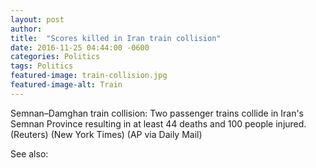 ```yaml
---
layout: post
author: 
title:  "Scores killed in Iran train collision"
date: 2016-11-25 04:44:00 -0600
categories: Politics
tags: Politics
featured-image: train-collision.jpg
featured-image-alt: Train
---
```

Semnan–Damghan train collision: Two passenger trains collide in Iran's Semnan Province resulting in at least 44 deaths and 100 people injured. (Reuters) (New York Times) (AP via Daily Mail)

<a href="https://www.aljazeera.com/news/2016/11/25/scores-killed-in-iran-train-collision" data-iframely-url></a>
See also: 
<a href="http://thenewworldpost.com/politics/2022/02/22/9-11-sequence.html" data-iframely-url></a>
